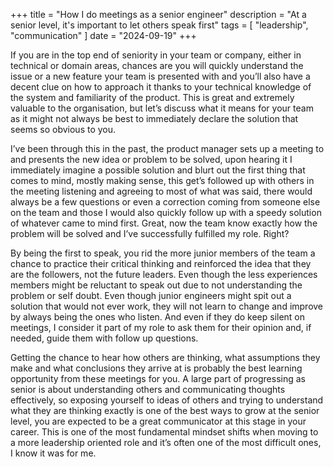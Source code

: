 +++
title = "How I do meetings as a senior engineer"
description = "At a senior level, it's important to let others speak first"
tags = [
  "leadership",
  "communication"
]
date = "2024-09-19"
+++

If you are in the top end of seniority in your team or company, either in
technical or domain areas, chances are you will quickly understand the issue or
a new feature your team is presented with and you’ll also have a decent clue on
how to approach it thanks to your technical knowledge of the system and
familiarity of the product. This is great and extremely valuable to the
organisation, but let’s discuss what it means for your team as it might not
always be best to immediately declare the solution that seems so obvious to you.

I’ve been through this in the past, the product manager sets up a meeting to and
presents the new idea or problem to be solved, upon hearing it I immediately
imagine a possible solution and blurt out the first thing that comes to mind,
mostly making sense, this get’s followed up with others in the meeting listening
and agreeing to most of what was said, there would always be a few questions or
even a correction coming from someone else on the team and those I would also
quickly follow up with a speedy solution of whatever came to mind first. Great,
now the team know exactly how the problem will be solved and I’ve successfully
fulfilled my role. Right?

By being the first to speak, you rid the more junior members of the team a
chance to practice their critical thinking and reinforced the idea that they are
the followers, not the future leaders. Even though the less experiences members
might be reluctant to speak out due to not understanding the problem or self
doubt. Even though junior engineers might spit out a solution that would not
ever work, they will not learn to change and improve by always being the ones
who listen. And even if they do keep silent on meetings, I consider it part of
my role to ask them for their opinion and, if needed, guide them with follow up
questions.

Getting the chance to hear how others are thinking, what assumptions they make
and what conclusions they arrive at is probably the best learning opportunity
from these meetings for you. A large part of progressing as senior is about
understanding others and communicating thoughts effectively, so exposing
yourself to ideas of others and trying to understand what they are thinking
exactly is one of the best ways to grow at the senior level, you are expected to
be a great communicator at this stage in your career. This is one of the most
fundamental mindset shifts when moving to a more leadership oriented role and
it’s often one of the most difficult ones, I know it was for me.
